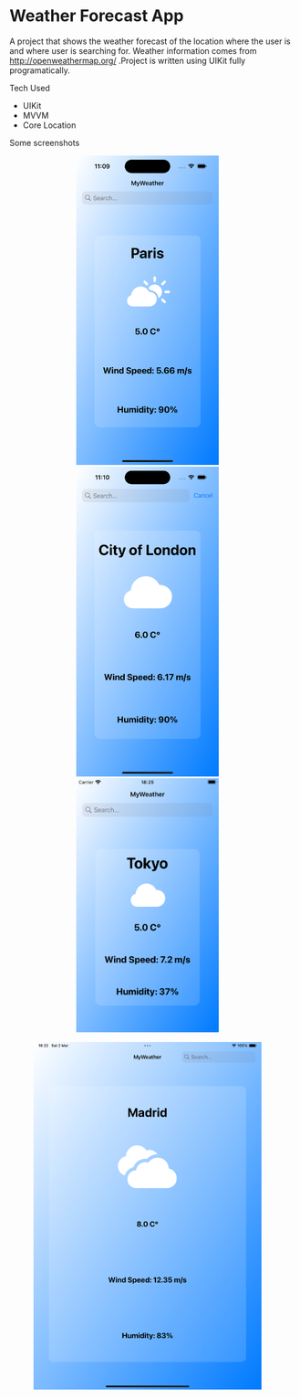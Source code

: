 <h1>Weather Forecast App</h1>

A project that shows the weather forecast of the location where the user is and where user is searching for. Weather information comes from http://openweathermap.org/ .Project is written using UIKit fully programatically. 

Tech Used
- UIKit
- MVVM
- Core Location

Some screenshots

<p align="center">
<img src="README Images/iPhone 15 pro Paris.png" width="250">&nbsp;&nbsp;&nbsp;&nbsp;&nbsp;
<img src="README Images/iPhone 15 pro London.png" width="250">&nbsp;&nbsp;&nbsp;&nbsp;&nbsp;
<img src="README Images/iPhone SE (3rd generation) Tokyo.png" width="250">&nbsp;&nbsp;&nbsp;&nbsp;&nbsp;
</p>
<p align="center">
<img src="README Images/iPad mini 6 Madrid.png" width="400">&nbsp;&nbsp;&nbsp;&nbsp;&nbsp;
</p>
